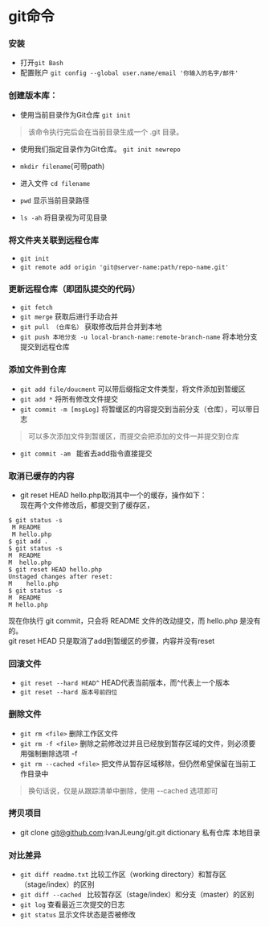 # git命令
### 安装
* 打开`git Bash`  
* 配置账户 `git config --global user.name/email '你输入的名字/邮件'`

### 创建版本库：
* 使用当前目录作为Git仓库 `git init`
>该命令执行完后会在当前目录生成一个 .git 目录。
* 使用我们指定目录作为Git仓库。 `git init newrepo`

* `mkdir filename`(可带path)  
* 进入文件 `cd filename`  
* `pwd` 显示当前目录路径
* `ls -ah` 将目录视为可见目录

### 将文件夹关联到远程仓库 
* `git init`
*  `git remote add origin 'git@server-name:path/repo-name.git'`

### 更新远程仓库（即团队提交的代码）
* `git fetch` 
* `git merge` 获取后进行手动合并
* `git pull （仓库名）`  获取修改后并合并到本地
* `git push 本地分支 -u local-branch-name:remote-branch-name`  将本地分支提交到远程仓库

### 添加文件到仓库
* `git add file/doucment`  可以带后缀指定文件类型，将文件添加到暂缓区
* `git add *`  将所有修改文件提交
* `git commit -m [msgLog]`  将暂缓区的内容提交到当前分支（仓库），可以带日志
> 可以多次添加文件到暂缓区，而提交会把添加的文件一并提交到仓库
* `git commit -am `  能省去add指令直接提交

### 取消已缓存的内容
* git reset HEAD hello.php取消其中一个的缓存，操作如下：  
现在两个文件修改后，都提交到了缓存区，
```
$ git status -s
 M README
 M hello.php
$ git add .
$ git status -s
M  README
M  hello.php
$ git reset HEAD hello.php 
Unstaged changes after reset:
M    hello.php
$ git status -s
M  README
M hello.php
 ```
现在你执行 git commit，只会将 README 文件的改动提交，而 hello.php 是没有的。  
git reset HEAD 只是取消了add到暂缓区的步骤，内容并没有reset

### 回滚文件
* `git reset --hard HEAD^`  HEAD代表当前版本，而^代表上一个版本
* `git reset --hard 版本号前四位`

### 删除文件
* `git rm <file>` 删除工作区文件
* `git rm -f <file>`   删除之前修改过并且已经放到暂存区域的文件，则必须要用强制删除选项 -f
* `git rm --cached <file>`  把文件从暂存区域移除，但仍然希望保留在当前工作目录中
> 换句话说，仅是从跟踪清单中删除，使用 --cached 选项即可

### 拷贝项目
* git clone git@github.com:IvanJLeung/git.git dictionary   私有仓库 本地目录

### 对比差异
* `git diff readme.txt`  比较工作区（working directory）和暂存区（stage/index）的区别
* `git diff --cached `   比较暂存区（stage/index）和分支（master）的区别
* `git log`   查看最近三次提交的日志
* `git status`  显示文件状态是否被修改

